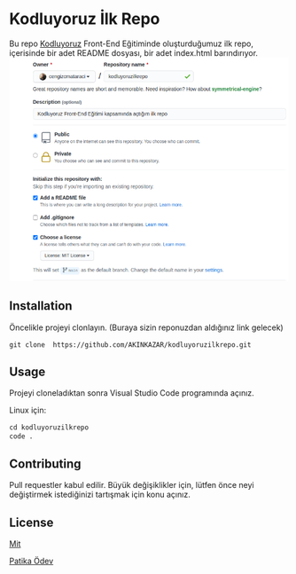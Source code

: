 # Kodluyoruz İlk Repo

Bu repo [Kodluyoruz](https://www.kodluyoruz.org/) Front-End Eğitiminde oluşturduğumuz ilk repo, içerisinde bir adet README dosyası, bir adet index.html barındırıyor.
![Proje Resmi](https://raw.githubusercontent.com/Kodluyoruz/taskforce/main/git/odev1/figures/github.png)

## Installation 


Öncelikle projeyi clonlayın. (Buraya sizin reponuzdan aldığınız link gelecek)

```
git clone  https://github.com/AKINKAZAR/kodluyoruzilkrepo.git
```
## Usage 


Projeyi cloneladıktan sonra Visual Studio Code programında açınız.

Linux için:
```
cd kodluyoruzilkrepo
code .
```
## Contributing


Pull requestler kabul edilir. Büyük değişiklikler için, lütfen önce neyi değiştirmek istediğinizi tartışmak için konu açınız.

## License

[Mit](https://opensource.org/licenses/MIT)

[Patika Ödev](https://app.patika.dev/courses/git/odev1)




